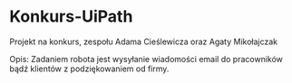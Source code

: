 # Konkurs-UiPath
Projekt na konkurs, zespołu Adama Cieślewicza oraz Agaty Mikołajczak

Opis:
Zadaniem robota jest wysyłanie wiadomości email do pracowników bądź klientów z podziękowaniem od firmy.
